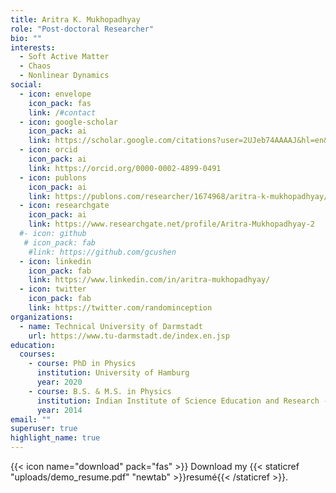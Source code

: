 ```yaml
---
title: Aritra K. Mukhopadhyay
role: "Post-doctoral Researcher"
bio: ""
interests:
  - Soft Active Matter
  - Chaos
  - Nonlinear Dynamics
social:
  - icon: envelope
    icon_pack: fas
    link: /#contact
  - icon: google-scholar
    icon_pack: ai
    link: https://scholar.google.com/citations?user=2UJeb74AAAAJ&hl=en&authuser=1
  - icon: orcid
    icon_pack: ai
    link: https://orcid.org/0000-0002-4899-0491
  - icon: publons
    icon_pack: ai
    link: https://publons.com/researcher/1674968/aritra-k-mukhopadhyay/
  - icon: researchgate
    icon_pack: ai
    link: https://www.researchgate.net/profile/Aritra-Mukhopadhyay-2
  #- icon: github
   # icon_pack: fab
    #link: https://github.com/gcushen
  - icon: linkedin
    icon_pack: fab
    link: https://www.linkedin.com/in/aritra-mukhopadhyay/
  - icon: twitter
    icon_pack: fab
    link: https://twitter.com/randominception
organizations:
  - name: Technical University of Darmstadt
    url: https://www.tu-darmstadt.de/index.en.jsp
education:
  courses:
    - course: PhD in Physics
      institution: University of Hamburg
      year: 2020
    - course: B.S. & M.S. in Physics
      institution: Indian Institute of Science Education and Research - Kolkata
      year: 2014
email: ""
superuser: true
highlight_name: true
---
```



{{< icon name="download" pack="fas" >}} Download my {{< staticref "uploads/demo_resume.pdf" "newtab" >}}resumé{{< /staticref >}}.
